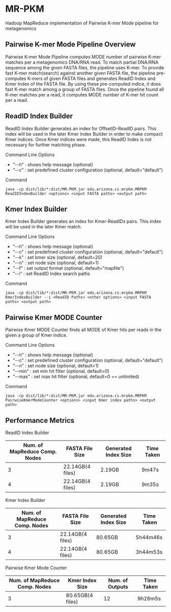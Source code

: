 MR-PKM
======

Hadoop MapReduce implementation of Pairwise K-mer Mode pipeline for metagenomics

Pairwise K-mer Mode Pipeline Overview
-------------------------------------

Pairwise K-mer Mode Pipeline computes MODE number of pairwise K-mer matches per a metagenomics DNA/RNA read. To match partial DNA/RNA sequence among the given FASTA files, the pipeline uses K-mer. To provide fast K-mer match(search) against another given FASTA file, the pipeline pre-computes K-mers of given FASTA files and generates ReadID Index and Kmer Index of the FASTA file. By using these pre-computed indice, it does fast K-mer match among a group of FASTA files. Once the pipeline found all K-mer matches per a read, it computes MODE number of K-mer hit count per a read.

ReadID Index Builder
--------------------

ReadID Index Builder generates an index for OffsetID-ReadID pairs. This index will be used in the later Kmer Index Builder in order to make compact Kmer indices. Once Kmer indices were made, this ReadID Index is not necessary for further matching phase.

Command Line Options
- "--h" : shows help message (optional)
- "--c" : set predefined cluster configuration (optional, default="default")

Command
```
java -cp dist/lib/*:dist/MR-PKM.jar edu.arizona.cs.mrpkm.MRPKM ReadIDIndexBuilder <options> <input FASTA paths> <output path>
```

Kmer Index Builder
------------------

Kmer Index Builder generates an index for Kmer-ReadIDs pairs. This index will be used in the later Kmer match.

Command Line Options
- "--h" : shows help message (optional)
- "--c" : set predefined cluster configuration (optional, default="default")
- "--k" : set kmer size (optional, default=20)
- "--n" : set node size (optional, default=1)
- "--f" : set output format (optional, default="mapfile")
- "--i" : set ReadID Index search paths

Command
```
java -cp dist/lib/*:dist/MR-PKM.jar edu.arizona.cs.mrpkm.MRPKM KmerIndexBuilder --i <ReadID Paths> <other options> <input FASTA paths> <output path>
```

Pairwise Kmer MODE Counter
--------------------------

Pairwise Kmer MODE Counter finds all MODE of Kmer hits per reads in the given a group of Kmer indice.

Command Line Options
- "--h" : shows help message (optional)
- "--c" : set predefined cluster configuration (optional, default="default")
- "--n" : set node size (optional, default=1)
- "--min" : set min hit filter (optional, default=0)
- "--max" : set max hit filter (optional, default=0 == unlimited)

Command
```
java -cp dist/lib/*:dist/MR-PKM.jar edu.arizona.cs.mrpkm.MRPKM PairwiseKmerModeCounter <options> <input Kmer index paths> <output path>
```

Performance Metrics
-------------------

ReadID Index Builder

Num. of MapReduce Comp. Nodes | FASTA File Size | Generated Index Size | Time Taken
--- | --- | --- | ---
3 | 22.14GB(4 files) | 2.19GB | 9m47s
4 | 22.14GB(4 files) | 2.19GB | 9m35s


Kmer Index Builder

Num. of MapReduce Comp. Nodes | FASTA File Size | Generated Index Size | Time Taken
--- | --- | --- | ---
3 | 22.14GB(4 files) | 80.65GB | 5h44m46s
4 | 22.14GB(4 files) | 80.65GB | 3h44m53s


Pairwise Kmer Mode Counter

Num. of MapReduce Comp. Nodes | Kmer Index Size | Num. of Outputs | Time Taken
--- | --- | --- | ---
3 | 80.65GB(4 files) | 12 | 9h26m5s

